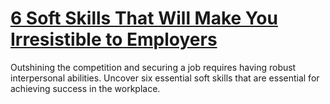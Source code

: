 
# [6 Soft Skills That Will Make You Irresistible to Employers](https://www.mindhaste.com/t/soft-skills/6-soft-skills-that-will-make-you-irresistible-to-employers-127)

Outshining the competition and securing a job requires having robust interpersonal abilities. Uncover six essential soft skills that are essential for achieving success in the workplace.
    